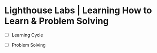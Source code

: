 # Lighthouse Labs | Learning How to Learn & Problem Solving

* [ ] Learning Cycle
* [ ] Problem Solving

